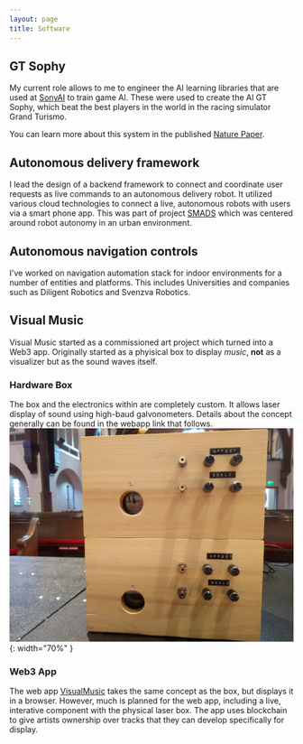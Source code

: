 ```yaml
---
layout: page
title: Software
---
```


## GT Sophy
My current role allows to me to engineer the AI learning libraries that are used at [SonyAI](https://ai.sony) to train game AI. These were used to create the AI GT Sophy, which beat the best players in the world in the racing simulator Grand Turismo.

You can learn more about this system in the published [Nature Paper](https://www.nature.com/articles/s41586-021-04357-7).

## Autonomous delivery framework
I lead the design of a backend framework to connect and coordinate user requests as live commands to an autonomous delivery robot. It utilized various cloud technologies to connect a live, autonomous robots with users via a smart phone app.
This was part of project [SMADS](https://smads.netlify.app) which was centered around robot autonomy in an urban environment.

## Autonomous navigation controls
I've worked on navigation automation stack for indoor environments for a number of entities and platforms. This includes Universities and companies such as Diligent Robotics and Svenzva Robotics.

## Visual Music
Visual Music started as a commissioned art project which turned into a Web3 app. Originally started as a phyisical box to display _music_, **not** as a visualizer but as the sound waves itself.

### Hardware Box
The box and the electronics within are completely custom. It allows laser display of sound using high-baud galvonometers. Details about the concept generally can be found in the webapp link that follows.
![Revel: Repeatability](/public/seeingsound/boxes.jpg){: width="70%" }

### Web3 App
The web app [VisualMusic](https://visualmusic.app/demo) takes the same concept as the box, but displays it in a browser. However, much is planned for the web app, including a live, interative component with the physical laser box. The app uses blockchain to give artists ownership over tracks that they can develop specifically for display.


